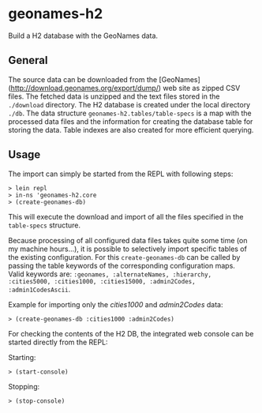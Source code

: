 geonames-h2
===========

Build a H2 database with the GeoNames data.

## General

The source data can be downloaded from the [GeoNames] (http://download.geonames.org/export/dump/) web site as zipped CSV files.
The fetched data is unzipped and the text files stored in the `./download` directory. The H2 database is created under the local directory `./db`.
The data structure `geonames-h2.tables/table-specs` is a map with the processed data files and the information for creating the database table
for storing the data. Table indexes are also created for more efficient querying.


## Usage

The import can simply be started from the REPL with following steps:

```
> lein repl
> in-ns 'geonames-h2.core
> (create-geonames-db)
```

This will execute the download and import of all the files specified in the `table-specs` structure.

Because processing of all configured data files takes quite some time (on my machine hours...), it is possible to selectively import specific tables
of the existing configuration. For this `create-geonames-db` can be called by passing the table keywords of the corresponding configuration maps. <br/>
Valid keywords are: `:geonames, :alternateNames, :hierarchy, :cities5000, :cities1000, :cities15000, :admin2Codes, :admin1CodesAscii`.

Example for importing only the _cities1000_ and _admin2Codes_ data:

```
> (create-geonames-db :cities1000 :admin2Codes)
```


For checking the contents of the H2 DB, the integrated web console can be started directly from the REPL:

Starting:

```
> (start-console)
```

Stopping:

```
> (stop-console)
```
